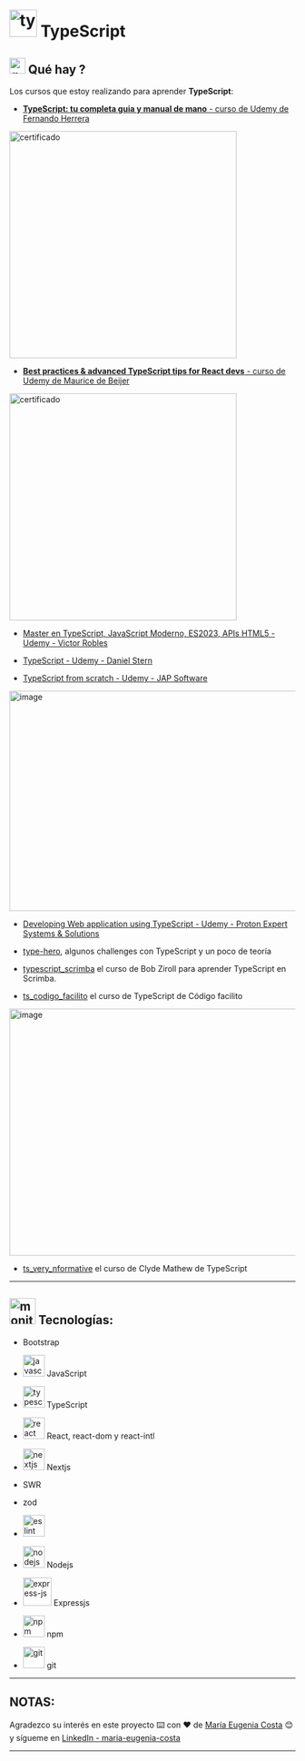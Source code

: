 # <img width="48" height="48" src="https://img.icons8.com/color/48/typescript.png" alt="typescript"/> TypeScript

## <img width="28" height="28" src="https://img.icons8.com/doodle/28/question-mark--v1.png" alt="question mark"/> Qué hay ?

Los cursos que estoy realizando para aprender **TypeScript**:

- [**TypeScript: tu completa guia y manual de mano** - curso de Udemy de Fernando Herrera](https://github.com/eugenia1984/typescript/tree/main/ts_curso_fernando_herrera)

<img src="https://github.com/eugenia1984/typescript/assets/72580574/96017766-25ae-4b1f-918a-cdb44b0b1401" width="400" alt="certificado" />

- [**Best practices & advanced TypeScript tips for React devs** - curso de Udemy de Maurice de Beijer](https://github.com/eugenia1984/typescript/tree/main/ts_best_practices)

<img src="https://github.com/eugenia1984/typescript/assets/72580574/c546a43f-d77a-4e10-b93f-f2eadd872b14" alt="certificado" width="400" />

- [ Master en TypeScript, JavaScript Moderno, ES2023, APIs HTML5 - Udemy - Victor Robles](https://github.com/eugenia1984/typescript/tree/main/typescript_udemy_victor_robles)

- [TypeScript - Udemy - Daniel Stern](https://github.com/eugenia1984/typescript/tree/main/ts_daniel_stern)

- [TypeScript from scratch - Udemy - JAP Software](https://github.com/eugenia1984/typescript/tree/main/ts_jap_software)

<img width="519" height="388" alt="image" src="https://github.com/user-attachments/assets/9f7556b3-64ee-4f3d-bdd4-e68adfe6b24a" />


- [Developing Web application using TypeScript - Udemy - Proton Expert Systems & Solutions](https://github.com/eugenia1984/typescript/tree/main/ts_developing_web_apps)

- [type-hero](https://github.com/eugenia1984/typescript/tree/main/type-hero), algunos challenges con TypeScript y un poco de teoría

- [typescript_scrimba](https://github.com/eugenia1984/typescript/tree/main/typescript_scrimba) el curso de Bob Ziroll para aprender TypeScript en Scrimba.

- [ts_codigo_facilito](https://github.com/eugenia1984/typescript/tree/main/ts_codigo_facilito) el curso de TypeScript de Código facilito

<img width="608" height="435" alt="image" src="https://github.com/user-attachments/assets/6f369eb8-f3cf-4ce7-ad83-3aacf6f45a01" />

- [ts_very_nformative](https://github.com/eugenia1984/typescript/tree/main/ts_codigo_facilito) el curso de Clyde Mathew de TypeScript

---

## <img width="46" height="46" src="https://img.icons8.com/office/46/monitor.png" alt="monitor"/> Tecnologías:

- Bootstrap

- <img width="38" height="38" src="https://img.icons8.com/color/38/javascript--v1.png" alt="javascript"/> JavaScript

- <img width="38" height="38" src="https://img.icons8.com/color/38/typescript.png" alt="typescript"/> TypeScript

- <img width="38" height="38" src="https://img.icons8.com/office/38/react.png" alt="react"/> React, react-dom y react-intl

- <img width="38" height="38" src="https://img.icons8.com/fluency-systems-regular/38/nextjs.png" alt="nextjs"/> Nextjs

- SWR

- zod

- <img width="38" height="38" src="https://img.icons8.com/color/38/eslint.png" alt="eslint"/> 

- <img width="38" height="38" src="https://img.icons8.com/color/38/nodejs.png" alt="nodejs"/> Nodejs

-  <img width="50" height="50" src="https://img.icons8.com/ios/50/express-js.png" alt="express-js"/> Expressjs
  
- <img width="38" height="38" src="https://img.icons8.com/color/38/npm.png" alt="npm"/> npm

- <img width="38" height="38" src="https://img.icons8.com/color/38/git.png" alt="git"/> git


---

## NOTAS:

Agradezco su interés en este proyecto ⌨️ con ❤️ de [María Eugenia Costa](https://github.com/eugenia1984) 😊 y sígueme en [LinkedIn - maria-eugenia-costa](https://www.linkedin.com/in/maria-eugenia-costa/)

---
